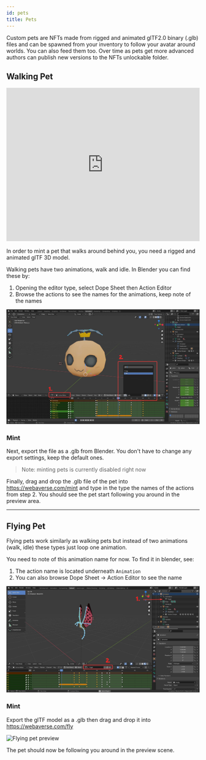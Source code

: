 ```yaml
---
id: pets 
title: Pets 
---
```


Custom pets are NFTs made from rigged and animated glTF2.0 binary (.glb) files and can be spawned from your inventory to follow your avatar around worlds. You can also feed them too. Over time as pets get more advanced authors can publish new versions to the NFTs unlockable folder.

## Walking Pet

<iframe width="100%" height="400" src="https://www.youtube.com/embed/9wKi4VSyWuU" title="YouTube video player" frameborder="0" allow="accelerometer; autoplay; clipboard-write; encrypted-media; gyroscope; picture-in-picture" allowfullscreen></iframe>

In order to mint a pet that walks around behind you, you need a rigged and animated glTF 3D model.

Walking pets have two animations, walk and idle. In Blender you can find these by:

1. Opening the editor type, select Dope Sheet then Action Editor
2. Browse the actions to see the names for the animations, keep note of the names

![Animation names for walking pet](/img/blobpet.jpg)

### Mint

Next, export the file as a .glb from Blender. You don't have to change any export settings, keep the default ones.

> Note: minting pets is currently disabled right now

Finally, drag and drop the .glb file of the pet into https://webaverse.com/mint and type in the type the names of the actions from step 2. You should see the pet start following you around in the preview area.

---

## Flying Pet

Flying pets work similarly as walking pets but instead of two animations (walk, idle) these types just loop one animation.

You need to note of this animation name for now. To find it in blender, see:

1. The action name is located underneath `Animation`
2. You can also browse Dope Sheet -> Action Editor to see the name

![Flying pet](/img/flyingpet.jpg)

### Mint

Export the glTF model as a .glb then drag and drop it into https://webaverse.com/fly

![Flying pet preview](/img/flyingpet2.gif)

The pet should now be following you around in the preview scene.

